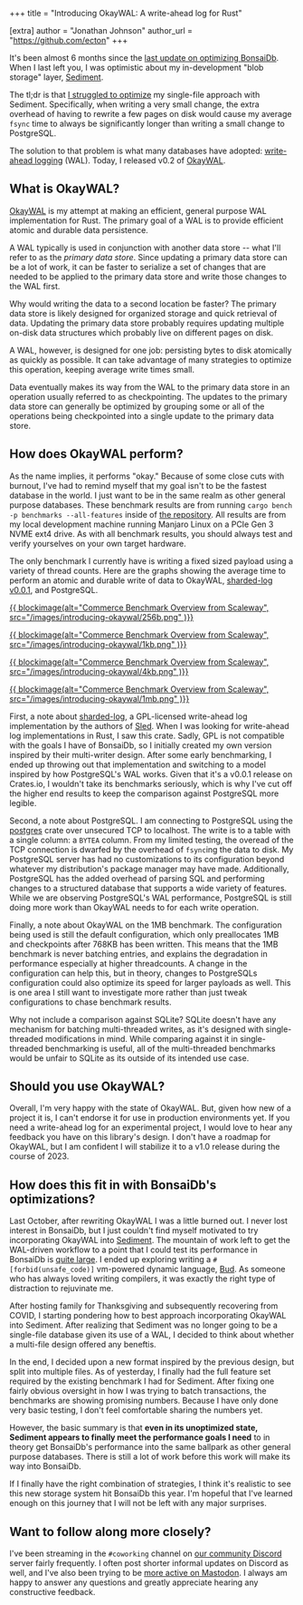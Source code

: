 +++
title = "Introducing OkayWAL: A write-ahead log for Rust"

[extra]
author = "Jonathan Johnson"
author_url = "https://github.com/ecton"
+++

It's been almost 6 months since the [last update on optimizing
BonsaiDb](/blog/optimizing-bonsaidb-p2). When I last left you, I was
optimistic about my in-development "blob storage" layer, [Sediment][sediment].

The tl;dr is that [I struggled to optimize][status] my single-file approach with
Sediment. Specifically, when writing a very small change, the extra overhead of
having to rewrite a few pages on disk would cause my average `fsync` time to
always be significantly longer than writing a small change to PostgreSQL.

The solution to that problem is what many databases have adopted: [write-ahead
logging][wal] (WAL). Today, I released v0.2 of [OkayWAL][okaywal].

## What is OkayWAL?

[OkayWAL][okaywal] is my attempt at making an efficient, general purpose WAL
implementation for Rust. The primary goal of a WAL is to provide efficient
atomic and durable data persistence.

A WAL typically is used in conjunction with another data store -- what I'll
refer to as the *primary data store*. Since updating a primary data store can be
a lot of work, it can be faster to serialize a set of changes that are needed to
be applied to the primary data store and write those changes to the WAL first.

Why would writing the data to a second location be faster? The primary data
store is likely designed for organized storage and quick retrieval of data.
Updating the primary data store probably requires updating multiple on-disk data
structures which probably live on different pages on disk.

A WAL, however, is designed for one job: persisting bytes to disk atomically as
quickly as possible. It can take advantage of many strategies to optimize this
operation, keeping average write times small.

Data eventually makes its way from the WAL to the primary data store in an
operation usually referred to as checkpointing. The updates to the primary data
store can generally be optimized by grouping some or all of the operations being
checkpointed into a single update to the primary data store.

## How does OkayWAL perform?

As the name implies, it performs "okay." Because of some close cuts with
burnout, I've had to remind myself that my goal isn't to be the fastest database
in the world. I just want to be in the same realm as other general purpose
databases. These benchmark results are from running `cargo bench -p benchmarks
--all-features` inside of [the repository][okaywal]. All results are from my
local development machine running Manjaro Linux on a PCIe Gen 3 NVME ext4 drive.
As with all benchmark results, you should always test and verify yourselves on
your own target hardware.

The only benchmark I currently have is writing a fixed sized payload using a
variety of thread counts. Here are the graphs showing the average time to
perform an atomic and durable write of data to OkayWAL, [sharded-log
v0.0.1][sharded-log], and PostgreSQL.

[{{ blockimage(alt="Commerce Benchmark Overview from Scaleway", src="/images/introducing-okaywal/256b.png" )}}](/images/introducing-okaywal/256b.png)

[{{ blockimage(alt="Commerce Benchmark Overview from Scaleway", src="/images/introducing-okaywal/1kb.png" )}}](/images/introducing-okaywal/1kb.png)

[{{ blockimage(alt="Commerce Benchmark Overview from Scaleway", src="/images/introducing-okaywal/4kb.png" )}}](/images/introducing-okaywal/4kb.png)

[{{ blockimage(alt="Commerce Benchmark Overview from Scaleway", src="/images/introducing-okaywal/1mb.png" )}}](/images/introducing-okaywal/1mb.png)

First, a note about [sharded-log][sharded-log], a GPL-licensed write-ahead log
implementation by the authors of [Sled][sled]. When I was looking for
write-ahead log implementations in Rust, I saw this crate. Sadly, GPL is not
compatible with the goals I have of BonsaiDb, so I initially created my own
version inspired by their multi-writer design. After some early benchmarking, I
ended up throwing out that implementation and switching to a model inspired by
how PostgreSQL's WAL works. Given that it's a v0.0.1 release on Crates.io, I
wouldn't take its benchmarks seriously, which is why I've cut off the higher end
results to keep the comparison against PostgreSQL more legible.

Second, a note about PostgreSQL. I am connecting to PostgreSQL using the
[postgres][postgres] crate over unsecured TCP to localhost. The write is to a
table with a single column: a `BYTEA` column. From my limited testing, the
overead of the TCP connection is dwarfed by the overhead of `fsync`ing the data
to disk. My PostgreSQL server has had no customizations to its configuration
beyond whatever my distribution's package manager may have made. Additionally,
PostgreSQL has the added overhead of parsing SQL and performing changes to a
structured database that supports a wide variety of features. While we are
observing PostgreSQL's WAL performance, PostgreSQL is still doing more work than
OkayWAL needs to for each write operation.

Finally, a note about OkayWAL on the 1MB benchmark. The configuration being used
is still the default configuration, which only preallocates 1MB and checkpoints
after 768KB has been written. This means that the 1MB benchmark is never
batching entries, and explains the degradation in performance especially at
higher threadcounts. A change in the configuration can help this, but in theory,
changes to PostgreSQLs configuration could also optimize its speed for larger
payloads as well. This is one area I still want to investigate more rather than
just tweak configurations to chase benchmark results.

Why not include a comparison against SQLite? SQLite doesn't have any mechanism
for batching multi-threaded writes, as it's designed with single-threaded
modifications in mind. While comparing against it in single-threaded
benchmarking is useful, all of the multi-threaded benchmarks would be unfair to
SQLite as its outside of its intended use case.

## Should you use OkayWAL?

Overall, I'm very happy with the state of OkayWAL. But, given how new of a
project it is, I can't endorse it for use in production environments yet. If you
need a write-ahead log for an experimental project, I would love to hear any
feedback you have on this library's design. I don't have a roadmap for OkayWAL,
but I am confident I will stabilize it to a v1.0 release during the course of
2023.

## How does this fit in with BonsaiDb's optimizations?

Last October, after rewriting OkayWAL I was a little burned out. I never lost
interest in BonsaiDb, but I just couldn't find myself motivated to try
incorporating OkayWAL into [Sediment][sediment]. The mountain of work left to
get the WAL-driven workflow to a point that I could test its performance in
BonsaiDb is [quite large][status]. I ended up exploring writing a
`#[forbid(unsafe_code)]` vm-powered dynamic language, [Bud][budlang]. As someone
who has always loved writing compilers, it was exactly the right type of
distraction to rejuvinate me.

After hosting family for Thanksgiving and subsequently recovering from COVID, I
starting pondering how to best approach incorporating OkayWAL into Sediment.
After realizing that Sediment was no longer going to be a single-file database
given its use of a WAL, I decided to think about whether a multi-file design
offered any beneftis.

In the end, I decided upon a new format inspired by the previous design, but
split into multiple files. As of yesterday, I finally had the full feature set
required by the existing benchmark I had for Sediment. After fixing one fairly
obvious oversight in how I was trying to batch transactions, the benchmarks are
showing promising numbers. Because I have only done very basic testing, I don't
feel comfortable sharing the numbers yet.

However, the basic summary is that **even in its unoptimized state, Sediment
appears to finally meet the performance goals I need** to in theory get
BonsaiDb's performance into the same ballpark as other general purpose
databases. There is still a lot of work before this work will make its way into
BonsaiDb.

If I finally have the right combination of strategies, I think it's realistic to
see this new storage system hit BonsaiDb this year. I'm hopeful that I've
learned enough on this journey that I will not be left with any major surprises.

## Want to follow along more closely?

I've been streaming in the `#coworking` channel on [our community
Discord][discord] server fairly frequently. I often post shorter informal
updates on Discord as well, and I've also been trying to be [more active on
Mastodon][mastodon]. I always am happy to answer any questions and greatly
appreciate hearing any constructive feedback.

[sediment]: https://github.com/khonsulabs/sediment
[wal]: https://en.wikipedia.org/wiki/Write-ahead_logging
[okaywal]: https://github.com/khonsulabs/okaywal
[status]: https://github.com/khonsulabs/bonsaidb/issues/262#issuecomment-1368512986
[sharded-log]: https://github.com/komora-io/sharded-log
[sled]: https://sled.rs/
[postgres]: https://crates.io/crates/postgres
[budlang]: https://github.com/khonsulabs/budlang
[discord]: https://discord.khonsulabs.com/
[mastodon]: https://fosstodon.org/@ecton
